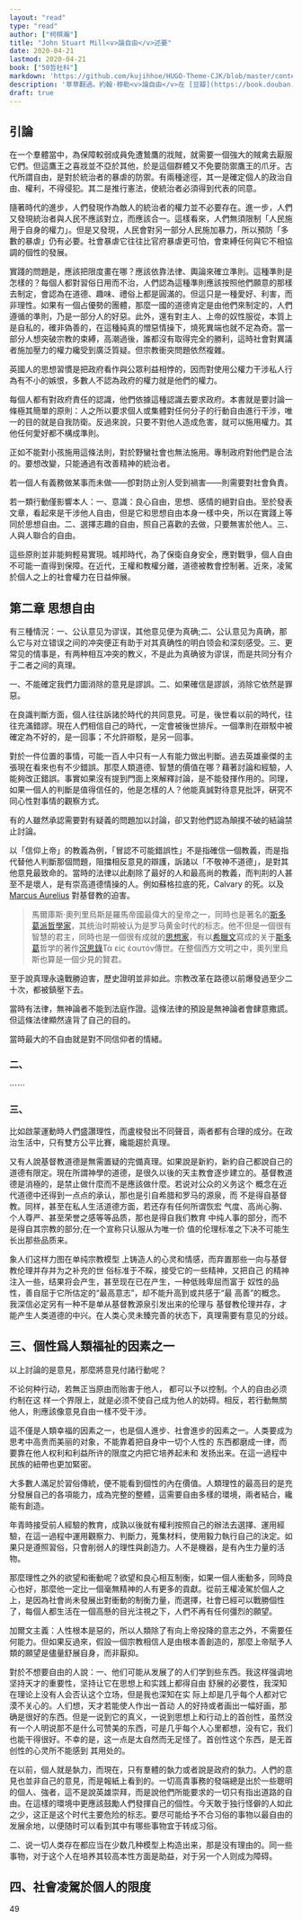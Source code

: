 ```yaml
---
layout: "read"
type: "read"
author: ["柯棋瀚"]
title: "John Stuart Mill<v>論自由</v>述要"
date: 2020-04-21
lastmod: 2020-04-21
book: ["50哲社科"]
markdown: 'https://github.com/kujihhoe/HUGO-Theme-CJK/blob/master/content/read/50-哲社科/352-論自由.md'
description: '草草翻過。約翰·穆勒<v>論自由</v>在 [豆瓣](https://book.douban.com/subject/6397522/) 上有討論'
draft: true
---
```


## 引論

在一个羣體當中，為保障較弱成員免遭鷙鷹的戕賊，就需要一個強大的賊禽去厭服它們。但這鷹王之喜戕並不亞於其他，於是這個群體又不免要防禦鷹王的爪牙。古代所謂自由，是對於統治者的暴虐的防禦。有兩種途徑，其一是確定個人的政治自由、權利，不得侵犯。其二是推行憲法，使統治者必須得到代表的同意。

隨著時代的進步，人們發現作為敵人的統治者的權力並不必要存在。進一步，人們又發現統治者與人民不應該對立，而應該合一。這樣看來，人們無須限制「人民施用于自身的權力」。但是又發現，人民會對另一部分人民施加暴力，所以預防「多數的暴虐」仍有必要。社會暴虐它往往比官府暴虐更可怕，會束縛任何與它不相協調的個性的發展。

實踐的問題是，應該把限度畫在哪？應該依靠法律、輿論來確立準則。這種準則是怎樣的？每個人都對習俗日用而不治，人們認為這種準則應該按照他們願意的那樣去制定，會認為在道德、趣味、禮俗上都是圓滿的。但這只是一種愛好、利害，而非理性。如果有一個占優勢的團體，那麼一國的道德肯定是由他們來制定的，人們遵循的準則，乃是一部分人的好惡。此外，還有對主人、上帝的奴性服從，本質上是自私的，確非偽善的，在這種純真的憎惡情操下，燒死異端也就不足為奇。當一部分人想突破宗教的束縛，高潮過後，誰都沒有取得完全的勝利，這時社會對異議者施加壓力的權力纔受到廣泛質疑。但宗教衝突問題依然複雜。

英國人的思想習慣是把政府看作與公眾利益相悖的，因而對使用公權力干涉私人行為有不小的嫉恨，多數人不認為政府的權力就是他們的權力。

每個人都有對政府責任的認識，他們依據這種認識去要求政府。本書就是要討論一條極其簡單的原則：人之所以要求個人或集體對任何分子的行動自由進行干涉，唯一的目的就是自我防衛。反過來說，只要不對他人造成危害，就可以施用權力。其他任何愛好都不構成準則。

正如不能對小孩施用這條法則，對於野蠻社會也無法施用。專制政府對他們是合法的。要想改變，只能通過有改善精神的統治者。

若一個人有義務做某事而未做——卽對防止別人受到禍害——則需要對社會負責。

若一類行動僅影響本人：一、意識：良心自由，思想、感情的絕對自由。至於發表文章，看起來是干涉他人自由，但是它和思想自由本身一樣中央，所以在實踐上等同於思想自由。二、選擇志趣的自由，照自己喜歡的去做，只要無害於他人。三、人與人聯合的自由。

這些原則並非能夠輕易實現。城邦時代，為了保衛自身安全，應對戰爭，個人自由不可能一直得到保障。在近代，王權和教權分離，道德被教會控制著。近來，凌駕於個人之上的社會權力在日益伸展。

## 第二章 思想自由

有三種情況：一、公认意见为谬误，其他意见便为真确;二、公认意见为真确，那么它与对立错误之间的冲突便正有助于对其真确性的明白领会和深刻感受。三、更常见的情事是，有两种相互冲突的教义，不是此为真确彼为谬误，而是共同分有介于二者之间的真理。

一、不能確定我們力圖消除的意見是謬誤。二、如果確信是謬誤，消除它依然是罪惡。

在良識判斷方面，個人往往訴諸於時代的共同意見。可是，後世看以前的時代，往往充滿錯謬。現在人們相信自己的時代，一定會被後世排斥。一個準則在辯駁中被確定為不好的，是一回事；不允許辯駁，是另一回事。

對於一件位置的事情，可能一百人中只有一人有能力做出判斷。過去英雄豪傑的主張現在看來也有不少錯誤。那麼人類道德、智慧的價值在哪？藉著討論和經驗，人能夠改正錯誤。事實如果沒有提到門面上來解釋討論，是不能發揮作用的。同理，如果一個人的判斷是值得信任的，他是怎樣的人？他能真誠對待意見批評，硏究不同心性對事情的觀察方式。

有的人雖然承認需要對有疑義的問題加以討論，卻又對他們認為顛撲不破的結論禁止討論。

以「信仰上帝」的教義為例，「冒認不可能錯誤性」不是指確信一個教義，而是指代替他人判斷那個問題，阻擋相反意見的辯護，訴諸以「不敬神不道德」，是對其他意見最致命的。當時的法律以此剷除了最好的人和最高尚的教義，而判㓝的人甚至不是壞人，是有崇高道德情操的人。例如蘇格拉底的死，Calvary 的死。以及 [Marcus Aurelius](https://en.wikipedia.org/wiki/Marcus_Aurelius) 對基督教的迫害。

> 馬爾庫斯·奧列里烏斯是羅馬帝國最偉大的皇帝之一，同時也是著名的[斯多葛派](https://zh.wikipedia.org/wiki/斯多葛派)[哲學家](https://zh.wikipedia.org/wiki/哲學家)，其统治时期被认为是罗马黄金时代的标志。他不但是一個很有智慧的君主，同時也是一個很有成就的[思想家](https://zh.wikipedia.org/wiki/思想家)，有以[希臘文](https://zh.wikipedia.org/wiki/希臘文)寫成的关于[斯多葛](https://zh.wikipedia.org/wiki/斯多葛)哲学的著作<v>[沉思錄](https://zh.wikipedia.org/wiki/沉思录)</v><n>Τὰ εἰς ἑαυτόν</n>傳世。在整個西方文明之中，奧列里烏斯也算是一個少見的賢君。

至于說真理永遠戰勝迫害，歷史證明並非如此。宗教改革在路德以前爆發過至少二十次，都被鎮壓下去。

當時有法律，無神論者不能到法庭作證。這條法律的預設是無神論者會肆意撒謊。但這條法律顯然違背了自己的目的。

當時最大的不自由就是對不同信仰者的情緒。

### 二、

⋯⋯

### 三、

比如啟蒙運動時人們盛讚理性，而盧梭發出不同聲音，兩者都有合理的成分。在政治生活中，只有雙方公平比賽，纔能趨於真理。

又有人說基督教道德是無需置疑的完備真理。如果說是新約，新約自己都說自己的道德有限定。現在所謂神學的道德，是很久以後的天主教會逐步建立的。基督教道德是消極的，是禁止做什麼而不是應該做什麼。若说对公众的义务这个 概念在近代道德中还得到一点点的承认，那也是引自希腊和罗马的源泉，而 不是得自基督教。同样，甚至在私人生活道德方面，若还存有任何所谓恢宏 气度、高尚心胸、个人尊严、甚至荣誉之感等等品质，那也是得自我们教育 中纯人事的部分，而不是得自其宗教的部分;在一个宣称只认服从为唯一价 值的伦理标准之下决不可能生长出那些品质来。

象人们这样力图在单纯宗教模型 上铸造人的心灵和情感，而弃置那些一向与基督教伦理并存并为之补充的世 俗标准于不睬，接受它的一些精神，又把自己 的精神注入一些，结果将会产生，甚至现在已在产生，一种低贱卑屈而富于 奴性的品性，善自屈于它所估定的“最高意志”，却不能升高到或共感于“最 高善”的概念。我深信必定另有一种不是单从基督教源泉引发出来的伦理与 基督教伦理并存，才能产生人类道德的中兴。在人类心灵未臻完善的状态下，真理需要有意见的分歧。

## 三、個性爲人類福祉的因素之一

以上討論的是意見，那麼將意見付諸行動呢？

不论何种行动，若無正当原由而贻害于他人， 都可以予以控制。个人的自由必须约制在这 样一个界限上，就是必须不使自己成为他人的妨碍。相反，若行動無關他人，則應該像意見自由一樣不受干涉。

這不僅是人類幸福的因素之一，也是個人進步、社會進步的因素之一。人类要成为思考中高贵而美丽的对象，不能靠着把自身中一切个人性的 东西都磨成一律，而要靠在他人权利和利益所许的限度之内把它培养起未和 发扬出来。在這一過程中民族的紐帶也更加緊密。

大多數人滿足於習俗傳統，便不能看到個性的內在價值。人類理性的最高目的是充分發展自己的各項能力，成為完整的整體，這需要自由多樣的環境，兩者結合，纔能有創造。

年青時接受前人經驗的教育，成孰以後就有權利按照自己的辦法去選擇、運用經驗，在這一過程中運用觀察力、判斷力，蒐集材料，使用毅力執行自己的決定。如果只是遵照習俗，只會削弱人的理性與創造力。人不是機器，是有內生力量的活物。

那麼理性之外的欲望和衝動呢？欲望和良心相互制衡，如果一個人衝動多，同時良心也好，那麼他一定比一個毫無精神的人有更多的貢獻。從前王權凌駕於個人之上，是因為社會尚未發展出對衝動的制衡力量，而選擇，社會已經可以戰勝個性了，每個人都生活在一個高懸的目光注視之下，人們不再有任何彊烈的願望。

加爾文主義：人性根本是惡的，所以人類除了有向上帝投降的意志之外，不需要任何能力。但如果反過來，假設一個宗教相信人是由根本善創造的，那麼上帝賦予人類的願望是儘量舒展自身，而非厭抑。

對於不想要自由的人說：一、他们可能从发展了的人们学到些东西。我这样强调地坚持天才的重要性，坚持让它在思想上和实践上都得自由 舒展的必要性，我深知在理论上没有人会否认这个立场，但是我也深知在实 际上却是几乎每个人都对它漠不关心的。人们想，天才若能使人作出一首动 人的好持或者画出一幅好画，那确是很好的东西。但是一说到它的真义，一说到思想上和行动上的首创性，虽然没有一个人明说那不是什么可赞美的东西，可是几乎每个人心里都想，没有它，我们也能干得很好。不幸的是，这一点是太自然而无足怪了。首创性这个东西，是无首创性的心灵所不能感到 其用处的。

在以前，個人就是埶力，而現在，只有羣體的埶力或者說是政府的埶力。人們的意見也並非自己的意見，而是報紙上看到的。一切高貴事務的發端總是出於一些聰明的個人、強者，這不是說英雄崇拜，而是說他們所能要求的一切只有指出道路的自由。在這樣的環境中更應該鼓勵人們發揮自己的個性。今天敢于独行怪僻的人如此之少，这正是这个时代主要危险的标志。要尽可能给予不合习俗的事物以最自由的发展余地，以便随时可以看到其中有哪些事物宜于转成习俗。

二、说一切人类存在都应当在少数几种模型上构造出来，那是没有理由的。同一些事物，对于这个人在培养其较高本性方面是助益，对于另一个人则成为障碍。

## 四、社會凌駕於個人的限度

49

























